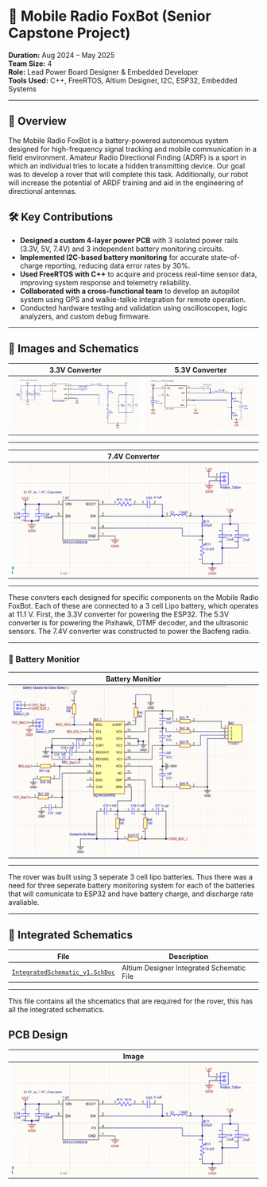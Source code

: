 # 📡 Mobile Radio FoxBot (Senior Capstone Project)

**Duration:** Aug 2024 – May 2025  
**Team Size:** 4  
**Role:** Lead Power Board Designer & Embedded Developer  
**Tools Used:** C++, FreeRTOS, Altium Designer, I2C, ESP32, Embedded Systems

---

## 🚀 Overview

The Mobile Radio FoxBot is a battery-powered autonomous system designed for high-frequency signal tracking and mobile communication in a field environment. Amateur Radio Directional Finding (ADRF) is a sport in which an individual tries to locate a hidden transmitting device. Our goal was to develop a rover that will complete this task. Additionally, our robot will increase the potential of ARDF training and aid in the engineering of directional antennas. 


## 🛠️ Key Contributions

- **Designed a custom 4-layer power PCB** with 3 isolated power rails (3.3V, 5V, 7.4V) and 3 independent battery monitoring circuits.
- **Implemented I2C-based battery monitoring** for accurate state-of-charge reporting, reducing data error rates by 30%.
- **Used FreeRTOS with C++** to acquire and process real-time sensor data, improving system response and telemetry reliability.
- **Collaborated with a cross-functional team** to develop an autopilot system using GPS and walkie-talkie integration for remote operation.
- Conducted hardware testing and validation using oscilloscopes, logic analyzers, and custom debug firmware.

---

## 📸 Images and Schematics
| 3.3V Converter| 5.3V Converter|
|---------------|---------------|
| ![11.1V to 3.3V Converter](./3.3V_Schematic.png)|![11.1V to 5.3V Converter](./5.3V_Schematic.png)|


---

| 7.4V Converter|
|---------------|
![11.1V to 7.4V Converter](./7.4V_Schematic.png)|

---

These convters each designed for specific components on the Mobile Radio FoxBot. Each of these are connected to a 3 cell Lipo battery, which operates at 11.1 V. First, the 3.3V converter for powering the ESP32. The 5.3V converter is for powering the Pixhawk, DTMF decoder, and the ultrasonic sensors. The 7.4V converter was constructed to power the Baofeng radio.

---

### 🔋 Battery Monitior
|Battery Monitior |
|---------------|
![Battery Monitior](./Battery_Monitor_Schematic.png)|

---
The rover was built using 3 seperate 3 cell lipo batteries. Thus there was a need for three seperate battery monitoring system for each of the batteries that will comunicate to ESP32 and have battery charge, and discharge rate avaliable.

---

## 📘 Integrated Schematics

| File | Description |
|------|-------------|
| [`IntegratedSchematic_v1.SchDoc`](./IntegratedSchematic_v1.SchDoc) | Altium Designer Integrated Schematic File |

---
This file contains all the shcematics that are required for the rover, this has all the integrated schematics.

## PCB Design
| Image|
|---------------|
![11.1V to 7.4V Converter](./7.4V_Schematic.png)|

